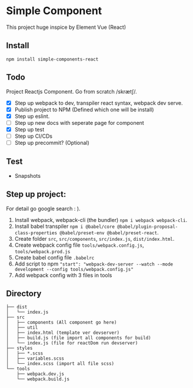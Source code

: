 # Simple Component

This project huge inspice by Element Vue (React)

## Install

`npm install simple-components-react`

## Todo

Project Reactjs Component. Go from scratch /skrætʃ/.
  - [x] Step up webpack to dev, transpiler react syntax, webpack dev serve.
  - [x] Publish project to NPM (Defined which one will be install)
  - [x] Step up eslint.
  - [ ] Step up new docs with seperate page for component
  - [x] Step up test
  - [ ] Step up CI/CDs
  - [ ] Step up precommit? (Optional)

## Test

- Snapshots

## Step up project:

For detail go google search : ).

1. Install webpack, webpack-cli (the bundler) `npm i webpack webpack-cli`. 
2. Install babel transpiler `npm i @babel/core @babel/plugin-proposal-class-properties @babel/preset-env @babel/preset-react`.
3. Create folder `src`, `src/components`, `src/index.js`, `dist/index.html`.
4. Create webpack config file `tools/webpack.config.js`, `tools/webpack.prod.js`
5. Create babel config file `.babelrc`
6. Add script to npm `"start": "webpack-dev-server --watch --mode development --config tools/webpack.config.js"`
7. Add webpack config with 3 files in tools

## Directory

```
├── dist
│   └── index.js
├── src
│   ├── components (All component go here)
│   ├── util
│   ├── index.html (template ver devserver)
│   ├── build.js (file import all components for build)
│   └── index.js (file for reactDom run devserver)
├── styles
│   ├── *.scss
│   ├── variables.scss
│   └── index.scss (import all file scss)
└── tools
    ├── webpack.dev.js
    └── webpack.build.js
```
